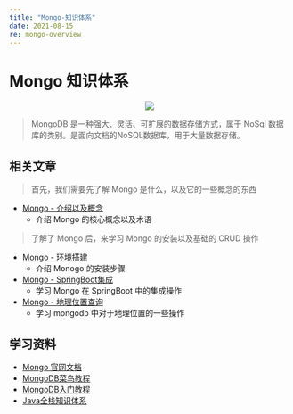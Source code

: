 ```yaml
---
title: "Mongo-知识体系"
date: 2021-08-15
re: mongo-overview
---
```


# Mongo 知识体系

<div align=center><img src="https://media.zenghr.cn/blog/img/20210815/vLlLNi.png" /></div>

> MongoDB 是一种强大、灵活、可扩展的数据存储方式，属于 NoSql 数据库的类别。是面向文档的NoSQL数据库，用于大量数据存储。

## 相关文章

> 首先，我们需要先了解 Mongo 是什么，以及它的一些概念的东西

- [Mongo - 介绍以及概念](/passages/2021-08-15-mongo-introduce.html)
  - 介绍 Mongo 的核心概念以及术语

> 了解了 Mongo 后，来学习 Mongo 的安装以及基础的 CRUD 操作

- [Mongo - 环境搭建](/passages/2021-08-19-mongo-install.html)
  - 介绍 Monogo 的安装步骤
- [Mongo - SpringBoot集成](/passages/2021-08-27-mongo-springboot.html)
  - 学习 Mongo 在 SpringBoot 中的集成操作
- [Mongo - 地理位置查询](/passages/2021-08-27-mongo-geospatial.html)
  - 学习 mongodb 中对于地理位置的一些操作

## 学习资料

- [Mongo 官网文档](https://docs.mongodb.com/manual/)
- [MongoDB菜鸟教程](https://www.runoob.com/mongodb/mongodb-tutorial.html)
- [MongoDB入门教程](https://www.w3cschool.cn/mongodb/mongodb-1uxs37ih.html)
- [Java全栈知识体系](https://www.pdai.tech/md/db/nosql-mongo/mongo.html)

